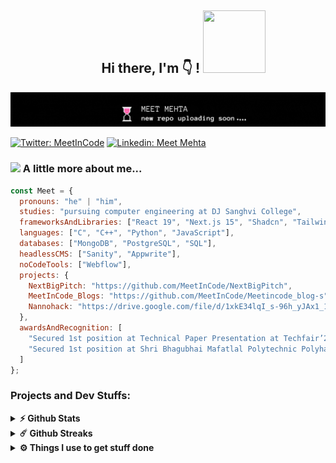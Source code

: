  <div align="center">
	 <h2>&nbsp;&nbsp&nbsp;&nbsp;&nbsp;&nbsp;&nbsp;&nbsp;&nbsp; Hi there, I'm 👇 ! <img src="https://octodex.github.com/images/daftpunktocat-guy.gif" width="100" height="100"> </h2>
 </div>

![](https://github.com/MeetInCode/MeetInCode/blob/bb2f437658a14126c2dfdd6ccedd7ab651c3239f/mygif.gif)

<!--profilelinks--https://dev.to/envoy_/150-badges-for-github-pnk#social-->
[![Twitter: MeetInCode](https://img.shields.io/twitter/follow/MeetInCode?style=social)](https://twitter.com/MeetInCode)
[![Linkedin: Meet Mehta](https://img.shields.io/badge/-thaianebraga-blue?style=flat-square&logo=Linkedin&logoColor=white&link=https://www.linkedin.com/in/Meet_Mehta/)](https://www.linkedin.com/in/meetmehta115/)

<!--profilelinks---->

### <img src="https://media.giphy.com/media/VgCDAzcKvsR6OM0uWg/giphy.gif" width="50"> A little more about me...  

```javascript
const Meet = {
  pronouns: "he" | "him",
  studies: "pursuing computer engineering at DJ Sanghvi College",
  frameworksAndLibraries: ["React 19", "Next.js 15", "Shadcn", "Tailwind CSS"],
  languages: ["C", "C++", "Python", "JavaScript"],
  databases: ["MongoDB", "PostgreSQL", "SQL"],
  headlessCMS: ["Sanity", "Appwrite"],
  noCodeTools: ["Webflow"],
  projects: {
    NextBigPitch: "https://github.com/MeetInCode/NextBigPitch",
    MeetInCode_Blogs: "https://github.com/MeetInCode/Meetincode_blog-s",
    Nannohack: "https://drive.google.com/file/d/1xkE34lqI_s-96h_yJAx1_1Y1j7CXiouk/view?usp=sharing"
  },
  awardsAndRecognition: [
    "Secured 1st position at Technical Paper Presentation at Techfair’24",
    "Secured 1st position at Shri Bhagubhai Mafatlal Polytechnic Polyhacks 1.0 Hackathon"
  ]
};

```

### Projects and Dev Stuffs:

<details>
  <summary><b>⚡ Github Stats</b></summary>

  <br />
  
<div align="center">
<p>&nbsp;<img align="center" src="https://github-readme-stats.vercel.app/api?username=MeetInCode&show_icons=true&theme=highcontrast&locale=en" alt="MeetInCode" /></p>
	 <img align="center" src="https://github-readme-stats.vercel.app/api/top-langs?username=MeetInCode&show_icons=true&theme=highcontrast&locale=en&layout=compact" alt="MeetInCode" />
  <br />
</div>

 
 
</details>

<details>
  <summary><b>☄️ Github Streaks</b></summary>

 <div align="center">
  <img src="https://github-readme-streak-stats.herokuapp.com/?user=MeetInCode&theme=highcontrast" alt="MeetInCode" />
	 <br/>
<img src="https://github.com/MeetInCode/MeetInCode/blob/output/github-contribution-grid-snake.svg" />
  
</div>

</details>

<details>
  <br />
  <summary><b>⚙️ Things I use to get stuff done</b></summary>
  	<ul>
  	    <li><b>OS:</b>WIN 10</li>
	    <li><b>Laptop: </b>Asus X555DA</li>
  	    <li><b>Browser: </b> Chrome & Opera</li>
	    <li><b>Terminal: </b> Git bash & cmd</li>
	    <li><b>Code Editor:</b> VSCode - The best editor out there</li>
 	    <li><b>Other Tools:</b>WSL, Postman, LunaTasks, chatgpt (obviously)</li>
	</ul>
</details>


#

